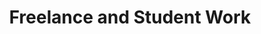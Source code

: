 ---
logo: "/images/logos/freelance.png"
title: "Freelance and Student Work"
desc: "Below, you'll find three student projects I did as a student in the Interactive Media Management program at Centennial College, and three articles I wrote as a freelance writer."
---